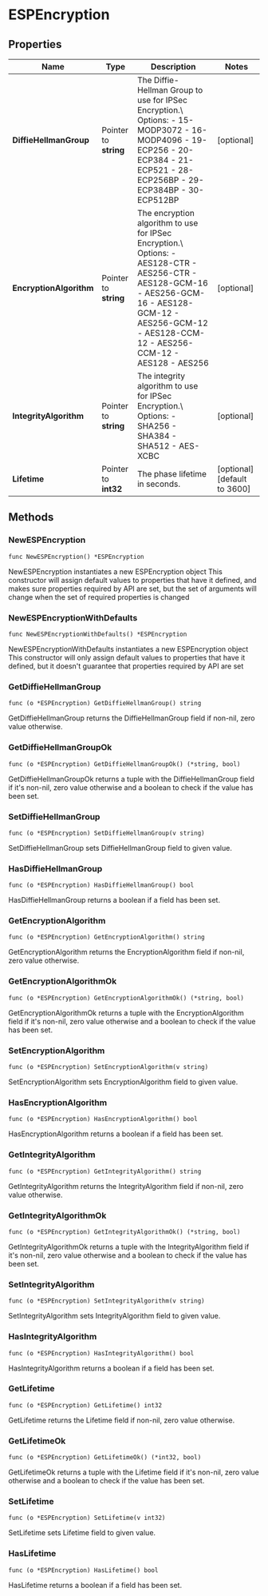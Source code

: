 # ESPEncryption

## Properties

|Name | Type | Description | Notes|
|------------ | ------------- | ------------- | -------------|
|**DiffieHellmanGroup** | Pointer to **string** | The Diffie-Hellman Group to use for IPSec Encryption.\\ Options:   - 15-MODP3072   - 16-MODP4096   - 19-ECP256   - 20-ECP384   - 21-ECP521   - 28-ECP256BP   - 29-ECP384BP   - 30-ECP512BP  | [optional] |
|**EncryptionAlgorithm** | Pointer to **string** | The encryption algorithm to use for IPSec Encryption.\\ Options: - AES128-CTR - AES256-CTR - AES128-GCM-16 - AES256-GCM-16 - AES128-GCM-12 - AES256-GCM-12 - AES128-CCM-12 - AES256-CCM-12 - AES128 - AES256  | [optional] |
|**IntegrityAlgorithm** | Pointer to **string** | The integrity algorithm to use for IPSec Encryption.\\ Options: - SHA256 - SHA384 - SHA512 - AES-XCBC  | [optional] |
|**Lifetime** | Pointer to **int32** | The phase lifetime in seconds. | [optional] [default to 3600]|

## Methods

### NewESPEncryption

`func NewESPEncryption() *ESPEncryption`

NewESPEncryption instantiates a new ESPEncryption object
This constructor will assign default values to properties that have it defined,
and makes sure properties required by API are set, but the set of arguments
will change when the set of required properties is changed

### NewESPEncryptionWithDefaults

`func NewESPEncryptionWithDefaults() *ESPEncryption`

NewESPEncryptionWithDefaults instantiates a new ESPEncryption object
This constructor will only assign default values to properties that have it defined,
but it doesn't guarantee that properties required by API are set

### GetDiffieHellmanGroup

`func (o *ESPEncryption) GetDiffieHellmanGroup() string`

GetDiffieHellmanGroup returns the DiffieHellmanGroup field if non-nil, zero value otherwise.

### GetDiffieHellmanGroupOk

`func (o *ESPEncryption) GetDiffieHellmanGroupOk() (*string, bool)`

GetDiffieHellmanGroupOk returns a tuple with the DiffieHellmanGroup field if it's non-nil, zero value otherwise
and a boolean to check if the value has been set.

### SetDiffieHellmanGroup

`func (o *ESPEncryption) SetDiffieHellmanGroup(v string)`

SetDiffieHellmanGroup sets DiffieHellmanGroup field to given value.

### HasDiffieHellmanGroup

`func (o *ESPEncryption) HasDiffieHellmanGroup() bool`

HasDiffieHellmanGroup returns a boolean if a field has been set.

### GetEncryptionAlgorithm

`func (o *ESPEncryption) GetEncryptionAlgorithm() string`

GetEncryptionAlgorithm returns the EncryptionAlgorithm field if non-nil, zero value otherwise.

### GetEncryptionAlgorithmOk

`func (o *ESPEncryption) GetEncryptionAlgorithmOk() (*string, bool)`

GetEncryptionAlgorithmOk returns a tuple with the EncryptionAlgorithm field if it's non-nil, zero value otherwise
and a boolean to check if the value has been set.

### SetEncryptionAlgorithm

`func (o *ESPEncryption) SetEncryptionAlgorithm(v string)`

SetEncryptionAlgorithm sets EncryptionAlgorithm field to given value.

### HasEncryptionAlgorithm

`func (o *ESPEncryption) HasEncryptionAlgorithm() bool`

HasEncryptionAlgorithm returns a boolean if a field has been set.

### GetIntegrityAlgorithm

`func (o *ESPEncryption) GetIntegrityAlgorithm() string`

GetIntegrityAlgorithm returns the IntegrityAlgorithm field if non-nil, zero value otherwise.

### GetIntegrityAlgorithmOk

`func (o *ESPEncryption) GetIntegrityAlgorithmOk() (*string, bool)`

GetIntegrityAlgorithmOk returns a tuple with the IntegrityAlgorithm field if it's non-nil, zero value otherwise
and a boolean to check if the value has been set.

### SetIntegrityAlgorithm

`func (o *ESPEncryption) SetIntegrityAlgorithm(v string)`

SetIntegrityAlgorithm sets IntegrityAlgorithm field to given value.

### HasIntegrityAlgorithm

`func (o *ESPEncryption) HasIntegrityAlgorithm() bool`

HasIntegrityAlgorithm returns a boolean if a field has been set.

### GetLifetime

`func (o *ESPEncryption) GetLifetime() int32`

GetLifetime returns the Lifetime field if non-nil, zero value otherwise.

### GetLifetimeOk

`func (o *ESPEncryption) GetLifetimeOk() (*int32, bool)`

GetLifetimeOk returns a tuple with the Lifetime field if it's non-nil, zero value otherwise
and a boolean to check if the value has been set.

### SetLifetime

`func (o *ESPEncryption) SetLifetime(v int32)`

SetLifetime sets Lifetime field to given value.

### HasLifetime

`func (o *ESPEncryption) HasLifetime() bool`

HasLifetime returns a boolean if a field has been set.



